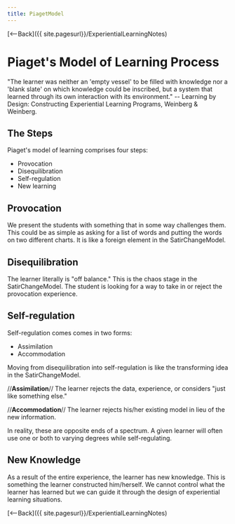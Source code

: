 ```yaml
---
title: PiagetModel
---
```

[<--Back]({{ site.pagesurl}}/ExperientialLearningNotes)

# Piaget's Model of Learning Process 
"The learner was neither an 'empty vessel' to be filled with knowledge nor a 'blank slate' on which knowledge could be inscribed, but a system that learned through its own interaction with its environment." -- Learning by Design: Constructing Experiential Learning Programs, Weinberg & Weinberg. 

## The Steps 
Piaget's model of learning comprises four steps: 
* Provocation 
* Disequilibration 
* Self-regulation 
* New learning 

## Provocation 
We present the students with something that in some way challenges them. This could be as simple as asking for a list of words and putting the words on two different charts. It is like a foreign element in the SatirChangeModel. 

## Disequilibration 
The learner literally is "off balance." This is the chaos stage in the SatirChangeModel. The student is looking for a way to take in or reject the provocation experience. 

## Self-regulation 
Self-regulation comes comes in two forms: 
* Assimilation
* Accommodation 

Moving from disequilibration into self-regulation is like the transforming idea in the SatirChangeModel. 

//**Assimilation**//
The learner rejects the data, experience, or considers "just like something else." 

//**Accommodation**//
The learner rejects his/her existing model in lieu of the new information.
 
In reality, these are opposite ends of a spectrum. A given learner will often use one or both to varying degrees while self-regulating. 

## New Knowledge 
As a result of the entire experience, the learner has new knowledge. This is something the learner constructed him/herself. We cannot control what the learner has learned but we can guide it through the design of experiential learning situations. 

[<--Back]({{ site.pagesurl}}/ExperientialLearningNotes)
